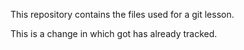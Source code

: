 This repository contains the files used for a git lesson.

This is a change in which got has already tracked.